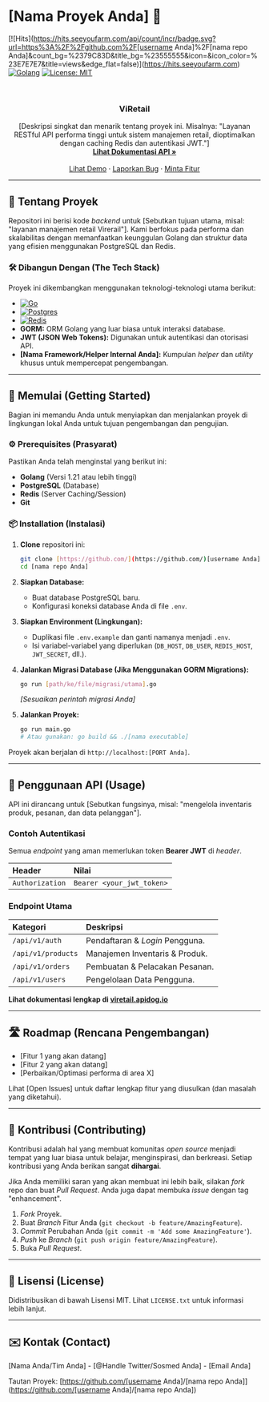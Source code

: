 # [Nama Proyek Anda] 🚀

[![Hits](https://hits.seeyoufarm.com/api/count/incr/badge.svg?url=https%3A%2F%2Fgithub.com%2F[username Anda]%2F[nama repo Anda]&count_bg=%2379C83D&title_bg=%23555555&icon=&icon_color=%23E7E7E7&title=views&edge_flat=false)](https://hits.seeyoufarm.com)
[![Golang](https://img.shields.io/badge/Golang-1.21%2B-blue.svg)](https://golang.org/)
[![License: MIT](https://img.shields.io/badge/License-MIT-yellow.svg)](LICENSE.txt)

<br />
<div align="center">
  <h3 align="center">ViRetail</h3>

  <p align="center">
    [Deskripsi singkat dan menarik tentang proyek ini. Misalnya: "Layanan RESTful API performa tinggi untuk sistem manajemen retail, dioptimalkan dengan caching Redis dan autentikasi JWT."]
    <br />
    <a href="https://viretail.apidog.io"><strong>Lihat Dokumentasi API »</strong></a>
    <br />
    <br />
    <a href="[Link untuk melihat demo, jika ada]">Lihat Demo</a>
    ·
    <a href="[Link ke Issue Tracker]">Laporkan Bug</a>
    ·
    <a href="[Link ke Kontribusi Proyek]">Minta Fitur</a>
  </p>
</div>

---

## 🧐 Tentang Proyek

Repositori ini berisi kode *backend* untuk [Sebutkan tujuan utama, misal: "layanan manajemen retail Virerail"]. Kami berfokus pada performa dan skalabilitas dengan memanfaatkan keunggulan Golang dan struktur data yang efisien menggunakan PostgreSQL dan Redis.

### 🛠️ Dibangun Dengan (The Tech Stack)

Proyek ini dikembangkan menggunakan teknologi-teknologi utama berikut:

* [![Go](https://img.shields.io/badge/go-%2300ADD8.svg?style=for-the-badge&logo=go&logoColor=white)](https://go.dev/)
* [![Postgres](https://img.shields.io/badge/postgres-%23316192.svg?style=for-the-badge&logo=postgresql&logoColor=white)](https://www.postgresql.org/)
* [![Redis](https://img.shields.io/badge/redis-%23DD0031.svg?style=for-the-badge&logo=redis&logoColor=white)](https://redis.io/)
* **GORM:** ORM Golang yang luar biasa untuk interaksi database.
* **JWT (JSON Web Tokens):** Digunakan untuk autentikasi dan otorisasi API.
* **[Nama Framework/Helper Internal Anda]:** Kumpulan *helper* dan *utility* khusus untuk mempercepat pengembangan.

---

## 🏁 Memulai (Getting Started)

Bagian ini memandu Anda untuk menyiapkan dan menjalankan proyek di lingkungan lokal Anda untuk tujuan pengembangan dan pengujian.

### ⚙️ Prerequisites (Prasyarat)

Pastikan Anda telah menginstal yang berikut ini:

* **Golang** (Versi 1.21 atau lebih tinggi)
* **PostgreSQL** (Database)
* **Redis** (Server Caching/Session)
* **Git**

### 📦 Installation (Instalasi)

1.  **Clone** repositori ini:
    ```bash
    git clone [https://github.com/](https://github.com/)[username Anda]/[nama repo Anda].git
    cd [nama repo Anda]
    ```

2.  **Siapkan Database:**
    * Buat database PostgreSQL baru.
    * Konfigurasi koneksi database Anda di file `.env`.

3.  **Siapkan Environment (Lingkungan):**
    * Duplikasi file `.env.example` dan ganti namanya menjadi `.env`.
    * Isi variabel-variabel yang diperlukan (`DB_HOST`, `DB_USER`, `REDIS_HOST`, `JWT_SECRET`, dll.).

4.  **Jalankan Migrasi Database (Jika Menggunakan GORM Migrations):**
    ```bash
    go run [path/ke/file/migrasi/utama].go
    ```
    *[Sesuaikan perintah migrasi Anda]*

5.  **Jalankan Proyek:**
    ```bash
    go run main.go
    # Atau gunakan: go build && ./[nama executable]
    ```

Proyek akan berjalan di `http://localhost:[PORT Anda]`.

---

## 🤸 Penggunaan API (Usage)

API ini dirancang untuk [Sebutkan fungsinya, misal: "mengelola inventaris produk, pesanan, dan data pelanggan"].

### Contoh Autentikasi

Semua *endpoint* yang aman memerlukan token **Bearer JWT** di *header*.

| Header | Nilai |
| :--- | :--- |
| `Authorization` | `Bearer <your_jwt_token>` |

### Endpoint Utama

| Kategori | Deskripsi |
| :--- | :--- |
| `/api/v1/auth` | Pendaftaran & *Login* Pengguna. |
| `/api/v1/products` | Manajemen Inventaris & Produk. |
| `/api/v1/orders` | Pembuatan & Pelacakan Pesanan. |
| `/api/v1/users` | Pengelolaan Data Pengguna. |

**Lihat dokumentasi lengkap di [viretail.apidog.io](https://viretail.apidog.io)**

---

## 🛣️ Roadmap (Rencana Pengembangan)

* [Fitur 1 yang akan datang]
* [Fitur 2 yang akan datang]
* [Perbaikan/Optimasi performa di area X]

Lihat [Open Issues] untuk daftar lengkap fitur yang diusulkan (dan masalah yang diketahui).

---

## 🤝 Kontribusi (Contributing)

Kontribusi adalah hal yang membuat komunitas *open source* menjadi tempat yang luar biasa untuk belajar, menginspirasi, dan berkreasi. Setiap kontribusi yang Anda berikan sangat **dihargai**.

Jika Anda memiliki saran yang akan membuat ini lebih baik, silakan *fork* repo dan buat *Pull Request*. Anda juga dapat membuka *issue* dengan tag "enhancement".

1.  *Fork* Proyek.
2.  Buat *Branch* Fitur Anda (`git checkout -b feature/AmazingFeature`).
3.  *Commit* Perubahan Anda (`git commit -m 'Add some AmazingFeature'`).
4.  *Push* ke *Branch* (`git push origin feature/AmazingFeature`).
5.  Buka *Pull Request*.

---

## 📄 Lisensi (License)

Didistribusikan di bawah Lisensi MIT. Lihat `LICENSE.txt` untuk informasi lebih lanjut.

---

## ✉️ Kontak (Contact)

[Nama Anda/Tim Anda] - [@Handle Twitter/Sosmed Anda] - [Email Anda]

Tautan Proyek: [https://github.com/[username Anda]/[nama repo Anda]](https://github.com/[username Anda]/[nama repo Anda])